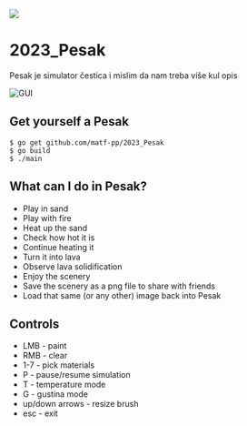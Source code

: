 ![](https://i.imgur.com/ORAnuBg.png)
# 2023_Pesak
Pesak je simulator čestica i mislim da nam treba više kul opis

![GUI](https://i.imgur.com/JoI7s4I.png)

## Get yourself a Pesak
```
$ go get github.com/matf-pp/2023_Pesak
$ go build
$ ./main
```

## What can I do in Pesak?
* Play in sand
* Play with fire
* Heat up the sand
* Check how hot it is
* Continue heating it
* Turn it into lava
* Observe lava solidification
* Enjoy the scenery
* Save the scenery as a png file to share with friends
* Load that same (or any other) image back into Pesak 
 
## Controls
- LMB  -  paint
- RMB  -  clear
- 1-7  -  pick materials
- P  -  pause/resume simulation
- T  -  temperature mode
- G  -  gustina mode
- up/down arrows  -  resize brush
- esc  -  exit
